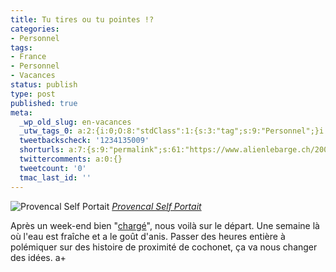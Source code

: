 ```yaml
---
title: Tu tires ou tu pointes !?
categories:
- Personnel
tags:
- France
- Personnel
- Vacances
status: publish
type: post
published: true
meta:
  _wp_old_slug: en-vacances
  _utw_tags_0: a:2:{i:0;O:8:"stdClass":1:{s:3:"tag";s:9:"Personnel";}i:1;O:8:"stdClass":1:{s:3:"tag";s:7:"Vacance";}}
  tweetbackscheck: '1234135009'
  shorturls: a:7:{s:9:"permalink";s:61:"https://www.alienlebarge.ch/2007/09/17/tu-tires-ou-tu-pointes/";s:7:"tinyurl";s:25:"https://tinyurl.com/27ctwc";s:4:"isgd";s:17:"https://is.gd/ix7W";s:5:"bitly";s:18:"https://bit.ly/gofu";s:5:"snipr";s:22:"https://snipr.com/bdax7";s:5:"snurl";s:22:"https://snurl.com/bdax7";s:7:"snipurl";s:24:"https://snipurl.com/bdax7";}
  twittercomments: a:0:{}
  tweetcount: '0'
  tmac_last_id: ''
---
```

 <img src="https://farm1.static.flickr.com/77/170555745_48d5d283f7.jpg" alt="Provencal Self Portait" />
<em><a href="https://www.flickr.com/photos/heidiandmatt/170555745/" title="photo sharing">Provencal Self Portait</a></em>

Après un week-end bien "<a href="https://www.flickr.com/photos/alienlebarge/sets/72157602048043195/" title="Photos du comptoir">chargé</a>", nous voilà sur le départ. Une semaine là où l'eau est fraîche et a le goût d'anis. Passer des heures entière à polémiquer sur des histoire de proximité de cochonet, ça va nous changer des idées. a+
